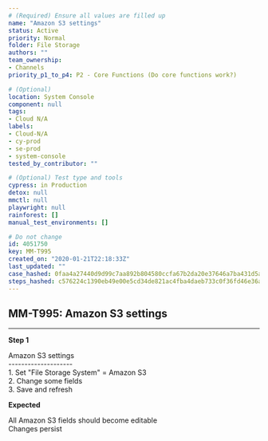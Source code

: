 ```yaml
---
# (Required) Ensure all values are filled up
name: "Amazon S3 settings"
status: Active
priority: Normal
folder: File Storage
authors: ""
team_ownership:
- Channels
priority_p1_to_p4: P2 - Core Functions (Do core functions work?)

# (Optional)
location: System Console
component: null
tags:
- Cloud N/A
labels:
- Cloud-N/A
- cy-prod
- se-prod
- system-console
tested_by_contributor: ""

# (Optional) Test type and tools
cypress: in Production
detox: null
mmctl: null
playwright: null
rainforest: []
manual_test_environments: []

# Do not change
id: 4051750
key: MM-T995
created_on: "2020-01-21T22:18:33Z"
last_updated: ""
case_hashed: 0faa4a27440d9d99c7aa892b804580ccfa67b2da20e37646a7ba431d5aa25f654854d59a28bf0431fbfec9ce703b7929
steps_hashed: c576224c1390eb49e00e5cd34de821ac4fba4daeb733c0f36fd46e36a5e88dbcc7ee9678d341ba927414494977fe84e5
---
```


<!-- (Auto-generated) Based on frontmatter's "key" and "name" -->

## MM-T995: Amazon S3 settings

---

**Step 1**

Amazon S3 settings\
\--------------------\
1\. Set "File Storage System" = Amazon S3\
2\. Change some fields\
3\. Save and refresh

**Expected**

All Amazon S3 fields should become editable\
Changes persist
